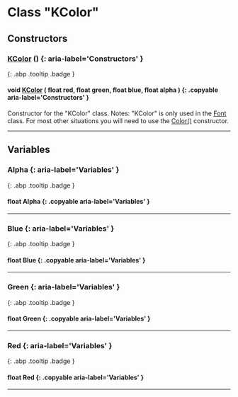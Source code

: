 # Class "KColor"
## Constructors
### [KColor](../KColor) () {: aria-label='Constructors' }
[ ](#){: .abp .tooltip .badge }
#### void [KColor](../KColor) ( float red, float green, float blue, float alpha ) {: .copyable aria-label='Constructors' }

Constructor for the "KColor" class.
Notes: "KColor" is only used in the [Font](../Font) class. For most other situations you will need to use the [Color()](../Color) constructor.
___ 
## Variables
### Alpha {: aria-label='Variables' }
[ ](#){: .abp .tooltip .badge }
#### float Alpha  {: .copyable aria-label='Variables' }

___ 
### Blue {: aria-label='Variables' }
[ ](#){: .abp .tooltip .badge }
#### float Blue  {: .copyable aria-label='Variables' }

___ 
### Green {: aria-label='Variables' }
[ ](#){: .abp .tooltip .badge }
#### float Green  {: .copyable aria-label='Variables' }

___ 
### Red {: aria-label='Variables' }
[ ](#){: .abp .tooltip .badge }
#### float Red  {: .copyable aria-label='Variables' }

___ 
